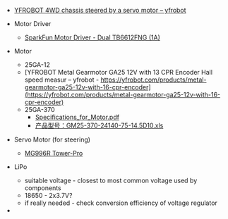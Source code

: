 - [YFROBOT 4WD chassis steered by a servo motor – yfrobot](https://yfrobot.com/products/steering-gear-robot)

- Motor Driver
	- [SparkFun Motor Driver - Dual TB6612FNG (1A)](https://www.sparkfun.com/products/14451)
- Motor
	- 25GA-12
	- [YFROBOT Metal Gearmotor GA25 12V with 13 CPR Encoder Hall speed measur – yfrobot - https://yfrobot.com/products/metal-gearmotor-ga25-12v-with-16-cpr-encoder](https://yfrobot.com/products/metal-gearmotor-ga25-12v-with-16-cpr-encoder)
	- 25GA-370
		- [Specifications_for_Motor.pdf](https://files.seeedstudio.com/wiki/Skeleton_Bot-4WD_hercules_mobile_robotic_platform/res/Specifications_for_Motor.pdf)
		- [产品型号：GM25-370-24140-75-14.5D10.xls](https://osoyoo.com/picture/mecanum_wheel_robotic/GM25-370-motor%20specification.pdf)
- Servo Motor (for steering)
	- [MG996R Tower-Pro](https://www.electronicoscaldas.com/datasheet/MG996R_Tower-Pro.pdf)
- LiPo
	- suitable voltage - closest to most common voltage used by components
	- 18650 - 2x3.7V?
	- if really needed - check conversion efficiency of voltage regulator
- 